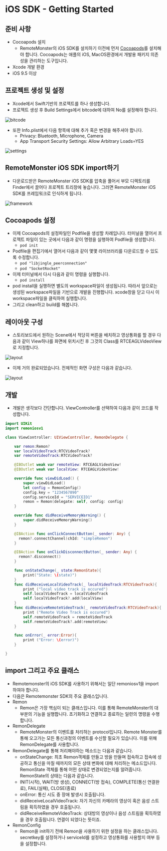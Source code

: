 # iOS SDK - Getting Started

## 준비 사항
- Cocoapods 설치
  - RemoteMonster의 iOS SDK를 설치하기 이전에 먼저 [Cocoapods](https://cocoapods.org/)를 설치해야 합니다. Cocoapods는 애플의 iOS, MacOS환경에서 개발용 패키지 의존성을 관리하는 도구입니다.
- Xcode 개발 환경
- iOS 9.5 이상

## 프로젝트 생성 및 설정
- Xcode에서 Swift기반의 프로젝트를 하나 생성합니다.
- 프로젝트 생성 후 Build Settings에서 bitcode에 대하여 No를 설정해야 합니다.

![bitcode](images/ios_bitcode.png)

- 또한 Info.plist에서 다음 항목에 대해 추가 혹은 변경을 해주셔야 합니다.
  - Privacy: Bluetooth, Microphone, Camera
  - App Transport Security Settings: Allow Arbitrary Loads=YES

![settings](images/ios_buildsettings.png)


## RemoteMonster iOS SDK import하기
- 다운로드받은 RemoteMonster iOS SDK를 압축을 풀어서 부모 디렉토리를 Finder에서 끌어다 프로젝트 트리창에 놓습니다. 그러면 RemoteMonster iOS SDK를 프레임워크로 인식하게 됩니다.

![framework](images/ios_importframework.png)


## Cocoapods 설정
- 이제 Cocoapods의 설정파일인 Podfile을 생성할 차례입니다. 터미널을 열어서 프로젝트 파일이 있는 곳에서 다음과 같이 명령을 실행하여 Podfile을 생성합니다.
  - `pod init`
- Podfile을 편집기에서 열어서 다음과 같이 몇몇 라이브러리를 다운로드할 수 있도록 수정합니다.
  - `pod "libjingle_peerconnection"`
  - `pod "SocketRocket"`
- 이제 터미널에서 다시 다음과 같이 명령을 실행합니다.
  - `pod install`
- pod install을 실행하면 별도의 workspace파일이 생성됩니다. 따라서 앞으로는 생성된 workspace파일을 기반으로 개발을 진행합니다. xcode창을 닫고 다시 이 workspace파일을 클릭하여 실행합니다.
- 그리고 clean하고 build를 해봅니다.


## 레이아웃 구성
- 스토리보드에서 원하는 Scene에서 적당히 버튼을 배치하고 영상통화를 할 경우 다음과 같이 View하나를 화면에 위치시킨 후 그것의 Class를 RTCEAGLVideoView로 지정합니다.

![layout](images/ios_rtceaglview.png)

- 이제 거의 완료되었습니다. 전체적인 화면 구성은 다음과 같습니다.

![layout](images/ios_layout.png)


## 개발
- 개발은 생각보다 간단합니다. ViewController를 선택하여 다음과 같이 코드를 작성합니다.

```swift
import UIKit
import remoniosv1

class ViewController: UIViewController, RemonDelegate {

    var remon:Remon?
    var localVideoTrack:RTCVideoTrack?
    var remoteVideoTrack:RTCVideoTrack?

    @IBOutlet weak var remoteView: RTCEAGLVideoView!
    @IBOutlet weak var localView: RTCEAGLVideoView!

    override func viewDidLoad() {
        super.viewDidLoad()
        let config = RemonConfig()
        config.key = "1234567890"
        config.serviceId = "SERVICEID1"
        remon = Remon(delegate: self, config: config)
    }

    override func didReceiveMemoryWarning() {
        super.didReceiveMemoryWarning()
    }

    @IBAction func onClickConnectButton(_ sender: Any) {
      remon?.connectChannel(chId: "simpleRemon")
    }

    @IBAction func onClickDisconnectButton(_ sender: Any) {
      remon?.disconnect()
    }

    func onStateChange(_ state:RemonState){
        print("State: \(state)")
    }
    func didReceiveLocalVideoTrack(_ localVideoTrack:RTCVideoTrack){
        print ("local video track is occured")
        self.localVideoTrack = localVideoTrack
        self.localVideoTrack?.add(localView)
    }
    func didReceiveRemoteVideoTrack(_ remoteVideoTrack:RTCVideoTrack){
        print ("Remote Video Track is occured")
        self.remoteVideoTrack = remoteVideoTrack
        self.remoteVideoTrack?.add(remoteView)
    }

    func onError(_ error:Error){
        print ("Error: \(error)")
    }

}
```


## import 그리고 주요 클래스
- Remotemonster의 iOS SDK를 사용하기 위해서는 일단 remoniosv1을 import하여야 합니다.
- 다음은 Remotemonster SDK의 주요 클래스입니다.
- Remon
  - Remon은 가장 핵심이 되는 클래스입니다. 이를 통해 RemoteMonster의 대부분의 기능을 실행합니다. 초기화하고 연결하고 종료하는 일련의 명령을 수행합니다.
- RemonDelegate
  - RemoteMonster의 이벤트를 처리하는 protocol입니다. Remote Monster를 통해 오고가는 모든 통신과정의 이벤트를 수신할 필요가 있습니다. 이를 위해 RemonDelegate를 사용합니다.
 - RemonDelegate를 통해 처리해야하는 메소드는 다음과 같습니다.
   - onStateChange: 최초 Remon객체를 만들고 방을 만들며 접속하고 접속에 성공하고 통신을 마칠 때까지의 모든 상태 변화에 대해 처리하는 메소드입니다. RemonState 객체를 통해 어떤 상태로 변경되었는지를 알려줍니다. RemonState의 상태는 다음과 같습니다.
    - INIT(시작), WAIT(방 생성), CONNECT(방 접속), COMPLETE(통신 연결완료), FAIL(실패), CLOSE(종료)
    - onError: 통신 시도 중 장애 발생시 호출됩니다.
    - didReceiveLocalVideoTrack: 자기 자신의 카메라의 영상이 혹은 음성 스트림을 획득하였을 경우 호출됩니다.
    - didReceiveRemoteVideoTrack: 상대방의 영상이나 음성 스트림을 획득하였을 경우 호출됩니다. 연결이 되었다는 뜻이죠.
- RemonConfig
  - Remon을 init하기 전에 Remon을 사용하기 위한 설정을 하는 클래스입니다. secretkey를 설정하거나 serviceId를 설정하고 영상통화를 사용할지 여부 등을 설정합니다.
